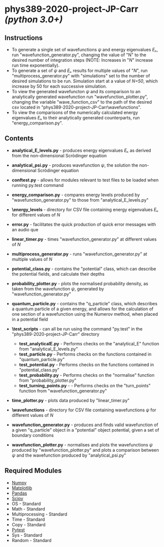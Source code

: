 # phys389-2020-project-JP-Carr *(python 3.0+)*

## Instructions
- To generate a single set of wavefunctions *ψ* and energy eigenvalues *Eₙ*, run "wavefunction_generator.py", changing the value of "N" to the desired number of integration steps (NOTE: Increases in "*N*" increase run time exponentially). 
- To generate a set of *ψ* and *Eₙ* results for multiple values of "*N*", run "multiprocess_generator.py" with "simulations" set to the number of desired simulations to be run. Simulation start at a value of *N=50*, which increase by 50 for each successive simulation.
- To view the generated wavefuncton *ψ* and its comparison to an analytically generated wavefunction run "wavefunction_plotter.py", changing the variable "wave_function_csv" to the path of the desired csv located in "phys389-2020-project-JP-Carr\wavefunctions".  
- To view the comparisons of the numerically calculated energy eigenvalues *Eₙ* to their analytically generated counterparts, run "energy_comparison.py".

## Contents
- **analytical_E_levels.py** - produces energy eigenvalues *Eₙ* as derived from the non-dimensional Scrödinger equation
- **analytical_psi.py** - produces wavefunction *ψ*, the solution the non-dimensional Scrödinger equation
- **conftest.py** - allows for modules relevant to test files to be loaded when running py.test command
- **energy_comparison.py** - compares energy levels produced by "wavefunction_generator.py" to those from "analytical_E_levels.py"
- **\energy_levels** - directory for CSV file containing energy eigenvalues *Eₙ* for different values of *N*
- **error.py** - facilitates the quick production of quick error messages with an audio que
- **linear_timer.py** - times "wavefunction_generator.py" at different values of *N*
- **multiprocess_generator.py** - runs "wavefunction_generator.py" at multiple values of *N*
- **potential_class.py** - contains the "potential" class, which can describe the potential fields, and calculate their depths
- **probability_plotter.py** - plots the normalised probability density, as taken from the wavefunction *ψ*, generated by "wavefunction_generator.py"
- **quantum_particle.py** - contains the "q_particle" class, which describes a quantum particle of a given energy, and allows for the calculation of one section of a wavefunction using the Numerov method, when placed in a potential field
- **\test_scripts** - can all be run using the command "py.test" in the "phys389-2020-project-JP-Carr" directory
   - **test_analyticalE.py** - Performs checks on the "analytical_E" function from "analytical_E_levels.py"
   - **test_particle.py** - Performs checks on the functions contained in "quantum_particle.py" 
   - **test_potential.py** - Performs checks on the functions contained in "potential_class.py" 
   - **test_probability.py** - Performs checks on the "normalise" function from "probability_plotter.py"
   - **test_turning_points.py** - - Performs checks on the "turn_points" function from "wavefunction_generator.py"
   
- **time_plotter.py** - plots data produced by "linear_timer.py"
- **\wavefunctions** - directory for CSV file containing wavefunctions *ψ* for different values of *N*
- **wavefunction_generator.py** - produces and finds valid wavefunction of a given "q_particle" object in a "potential" object potential, given a set of boundary conditions
- **wavefunction_plotter.py** - normalises and plots the wavefunctions *ψ* produced by "wavefunction_plotter.py" and plots a comparison between *ψ* and the wavefunction produced by "analytical_psi.py"

## Required Modules
-	[Numpy](https://numpy.org/)
-	[Matplotlib](https://matplotlib.org/)
-	[Pandas](https://pandas.pydata.org/)
-	[Scipy](https://www.scipy.org/)
-	OS - Standard
-	Math - Standard
-	Multiprocessing - Standard
-	Time - Standard
-	Copy - Standard
-	[Pytest](https://docs.pytest.org/en/latest/)
-	Sys - Standard
-	Random - Standard

